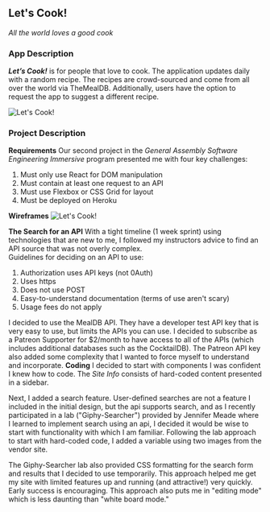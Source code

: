 ## Let's Cook!

_All the world loves a good cook_

### App Description

**_Let’s Cook!_** is for people that love to cook. The application updates daily with a random recipe. The recipes are crowd-sourced and come from all over the world via TheMealDB. Additionally, users have the option to request the app to suggest a different recipe.

![Let's Cook!](/images/lets-cook.png)

### Project Description

**Requirements**
Our second project in the _General Assembly Software Engineering Immersive_ program presented me with four key challenges:

1. Must only use React for DOM manipulation
2. Must contain at least one request to an API
3. Must use Flexbox or CSS Grid for layout
4. Must be deployed on Heroku

**Wireframes**
![Let's Cook!](/images/lets-cook-wireframes.png)

**The Search for an API**
With a tight timeline (1 week sprint) using technologies that are new to me, I followed my instructors advice to find an API source that was not overly complex.  
Guidelines for deciding on an API to use:

1. Authorization uses API keys (not 0Auth)
2. Uses https
3. Does not use POST
4. Easy-to-understand documentation (terms of use aren't scary)
5. Usage fees do not apply

I decided to use the MealDB API. They have a developer test API key that is very easy to use, but limits the APIs you can use. I decided to subscribe as a Patreon Supporter for \$2/month to have access to all of the APIs (which includes additional databases such as the CocktailDB). The Patreon API key also added some complexity that I wanted to force myself to understand and incorporate.
**Coding**
I decided to start with components I was confident I knew how to code. The _Site Info_ consists of hard-coded content presented in a sidebar.

Next, I added a search feature. User-defined searches are not a feature I included in the initial design, but the api supports search, and as I recently participated in a lab ("Giphy-Searcher") provided by Jennifer Meade where I learned to implement search using an api, I decided it would be wise to start with functionality with which I am familiar. Following the lab approach to start with hard-coded code, I added a variable using two images from the vendor site.

The Giphy-Searcher lab also provided CSS formatting for the search form and results that I decided to use temporarily. This approach helped me get my site with limited features up and running (and attractive!) very quickly. Early success is encouraging. This approach also puts me in "editing mode" which is less daunting than "white board mode."
